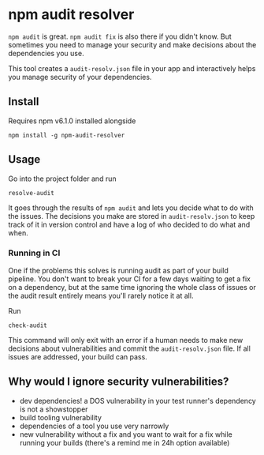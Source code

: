 # npm audit resolver

`npm audit` is great. `npm audit fix` is also there if you didn't know. But sometimes you need to manage your security and make decisions about the dependencies you use.

This tool creates a `audit-resolv.json` file in your app and interactively helps you manage security of your dependencies.

## Install

Requires npm v6.1.0 installed alongside

```
npm install -g npm-audit-resolver
```

## Usage

Go into the project folder and run

```
resolve-audit
```

It goes through the results of `npm audit` and lets you decide what to do with the issues.
The decisions you make are stored in `audit-resolv.json` to keep track of it in version control and have a log of who decided to do what and when.

### Running in CI

One if the problems this solves is running audit as part of your build pipeline.
You don't want to break your CI for a few days waiting to get a fix on a dependency, but at the same time ignoring the whole class of issues or the audit result entirely means you'll rarely notice it at all.

Run 
```
check-audit
```

This command will only exit with an error if a human needs to make new decisions about vulnerabilities and commit the `audit-resolv.json` file. If all issues are addressed, your build can pass.

## Why would I ignore security vulnerabilities?

- dev dependencies! a DOS vulnerability in your test runner's dependency is not a showstopper
- build tooling vulnerability
- dependencies of a tool you use very narrowly
- new vulnerability without a fix and you want to wait for a fix while running your builds (there's a remind me in 24h option available)
